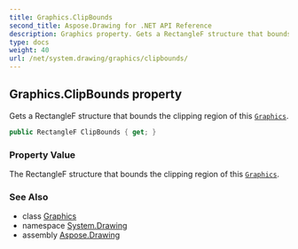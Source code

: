 ```yaml
---
title: Graphics.ClipBounds
second_title: Aspose.Drawing for .NET API Reference
description: Graphics property. Gets a RectangleF structure that bounds the clipping region of this Graphics
type: docs
weight: 40
url: /net/system.drawing/graphics/clipbounds/
---
```

## Graphics.ClipBounds property

Gets a RectangleF structure that bounds the clipping region of this [`Graphics`](../).

```csharp
public RectangleF ClipBounds { get; }
```

### Property Value

The RectangleF structure that bounds the clipping region of this [`Graphics`](../).

### See Also

* class [Graphics](../)
* namespace [System.Drawing](../../graphics/)
* assembly [Aspose.Drawing](../../../)


